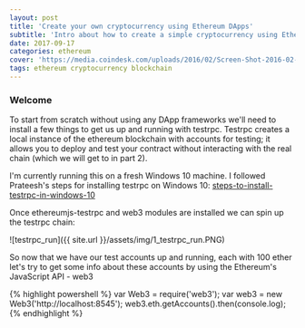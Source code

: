 ```yaml
---
layout: post
title: 'Create your own cryptocurrency using Ethereum DApps'
subtitle: 'Intro about how to create a simple cryptocurrency using Ethereum DApps'
date: 2017-09-17
categories: ethereum
cover: 'https://media.coindesk.com/uploads/2016/02/Screen-Shot-2016-02-24-at-10.42.13-AM-e1456328600212.png'
tags: ethereum cryptocurrency blockchain
---
```


### Welcome

To start from scratch without using any DApp frameworks we'll need to install a few things to get us up and running with testrpc. Testrpc  creates a local instance of the ethereum blockchain with accounts for testing; it allows you to deploy and test your contract without interacting with the real chain (which we will get to in part 2).

I'm currently running this on a fresh Windows 10 machine. I followed Prateesh's steps for installing testrpc on Windows 10: [steps-to-install-testrpc-in-windows-10](https://medium.com/@PrateeshNanada/steps-to-install-testrpc-in-windows-10-96989a6cd594)

Once ethereumjs-testrpc and web3 modules are installed we can spin up the testrpc chain: 

![testrpc_run]({{ site.url }}/assets/img/1_testrpc_run.PNG)

So now that we have our test accounts up and running, each with 100 ether let's try to get some info about these accounts by using the Ethereum's JavaScript API - web3

{% highlight powershell %}
var Web3 = require('web3');
var web3 = new Web3('http://localhost:8545');
web3.eth.getAccounts().then(console.log);
{% endhighlight %}



